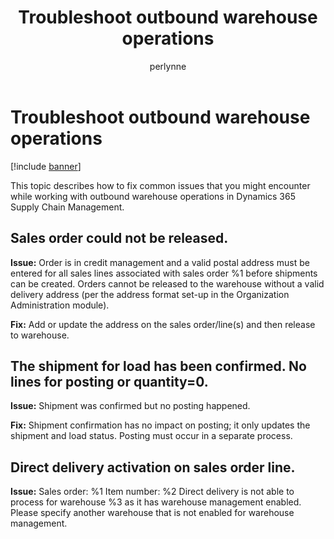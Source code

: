 ﻿---
# required metadata

title: Troubleshoot outbound warehouse operations
description: This topic describes how to fix common issues that you might encounter while working with outbound warehouse operations in Dynamics 365 Supply Chain Management.
author: perlynne
manager: tfehr
ms.date: 10/19/2020
ms.topic: article
ms.prod: 
ms.service: dynamics-ax-applications
ms.technology: 

# optional metadata

ms.search.form: 
# ROBOTS: 
audience: Application user
# ms.devlang: 
ms.reviewer: kamaybac
ms.search.scope: Core, Operations
# ms.tgt_pltfrm: 
ms.custom: 
ms.assetid: 
ms.search.region: Global
# ms.search.industry: 
ms.author: perlynne
ms.search.validFrom: 2020-10-19
ms.dyn365.ops.version: 10.0.15
---

# Troubleshoot outbound warehouse operations

[!include [banner](../includes/banner.md)]

This topic describes how to fix common issues that you might encounter while working with outbound warehouse operations in Dynamics 365 Supply Chain Management.

## Sales order could not be released.

**Issue:** Order is in credit management and a valid postal address must be entered for all sales lines associated with sales order %1 before shipments can be created. Orders cannot be released to the warehouse without a valid delivery address (per the address format set-up in the Organization Administration module).

**Fix:** Add or update the address on the sales order/line(s) and then release to warehouse.

## The shipment for load has been confirmed. No lines for posting or quantity=0.

**Issue:** Shipment was confirmed but no posting happened.

**Fix:** Shipment confirmation has no impact on posting; it only updates the shipment and load status. Posting must occur in a separate process.

## Direct delivery activation on sales order line.

**Issue:** Sales order: %1 Item number: %2 Direct delivery is not able to process for warehouse %3 as it has warehouse management enabled. Please specify another warehouse that is not enabled for warehouse management.
 <!-- KFM: Is that an error message? Is there a fix for this? -->